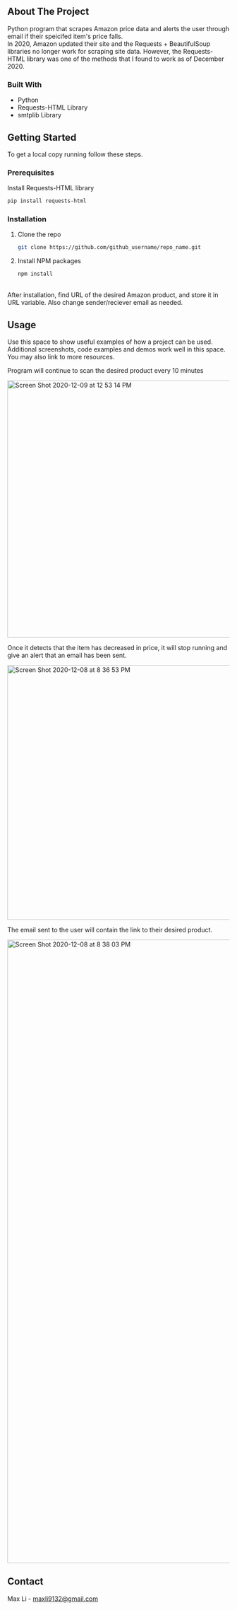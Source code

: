 <!-- ABOUT THE PROJECT -->
## About The Project

Python program that scrapes Amazon price data and alerts the user through email if their speicifed item's price falls. <br />
In 2020, Amazon updated their site and the Requests + BeautifulSoup libraries no longer work for scraping site data.
However, the Requests-HTML library was one of the methods that I found to work as of December 2020. 


### Built With

* Python
* Requests-HTML Library
* smtplib Library



<!-- GETTING STARTED -->
## Getting Started

To get a local copy running follow these steps.

### Prerequisites

Install Requests-HTML library
  ```sh
  pip install requests-html
  ```

### Installation

1. Clone the repo
   ```sh
   git clone https://github.com/github_username/repo_name.git
   ```
2. Install NPM packages
   ```sh
   npm install
   ```

<br />
After installation, find URL of the desired Amazon product, and store it in URL variable. Also change sender/reciever email as needed.

<!-- USAGE EXAMPLES -->
## Usage

Use this space to show useful examples of how a project can be used. Additional screenshots, code examples and demos work well in this space. You may also link to more resources.

Program will continue to scan the desired product every 10 minutes

<img width="582" alt="Screen Shot 2020-12-09 at 12 53 14 PM" src="https://user-images.githubusercontent.com/69620469/101686449-ed062e80-3a1d-11eb-8a42-b5d8fde8dd15.png">

Once it detects that the item has decreased in price, it will stop running and give an alert that an email has been sent. 

<img width="576" alt="Screen Shot 2020-12-08 at 8 36 53 PM" src="https://user-images.githubusercontent.com/69620469/101585938-a836b500-3995-11eb-9e06-736057b73e53.png">

The email sent to the user will contain the link to their desired product.

<img width="1410" alt="Screen Shot 2020-12-08 at 8 38 03 PM" src="https://user-images.githubusercontent.com/69620469/101686319-be885380-3a1d-11eb-9379-7e7cfb70be4e.png">





<!-- CONTACT -->
## Contact

Max Li - maxli9132@gmail.com
